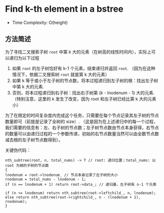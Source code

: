 # Find k-th element in a bstree

* Time Complexity: O(height)

## 方法简述

为了寻找二叉搜索子树 `root` 中第 k 大的元素（在树高的线性时间内），实际上可以递归为以下过程

1. 如果 `root` 的左子树恰好有 k-1 个元素，结束递归并返回 `root`. （因为在这种情况下，依据二叉搜索树 `root` 就是第 k 大的元素）
2. 如果 k 等于或小于左子树的节点数，将本过程递归到左子树的根：找出左子树中第 k 大的元素.
3. 否则，将本过程递归到右子树：找出右子树第 (k - lnodenum - 1) 大的元素. （特别注意，这里的 k 发生了改变，因为 root 和左子树已经比第 k 大的元素小）

为了在限定的时间复杂度内完成这个任务，只需要在每个节点记录其左子树的节点数量即可（前提是记录了全树的 size）. （这是因为在上述递归中的每一个过程，我们需要的信息有：左、右子树的节点数；左子树节点数由节点本身获得，右节点的数量可以由递归过程的一个参数传递，初始的右节点数量当然可以由全数节点数减去根的左子树节点数得到）。

关键伪代码：

```
nth_subtree(root, n, total_nums) -> T // root: 递归位置；total_nums: 以 root 为根的子树的节点数
{
lnodenum = root->lnodenum_ // 节点本身记录了左子树的大小
rnodenum = total_nums - lnodenum - 1;
if (n == lnodenum + 1) return root->data_; // 递归基，左子树有 n-1 个元素

if (n <= lnodenum) return nth_subtree(root->leftchild_, n, lnodenum);
else return nth_subtree(root->rightchild_, n - (lnodenum + 1), rnodenum);
}
```
